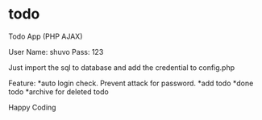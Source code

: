 # todo
Todo App (PHP AJAX)

User Name: shuvo
Pass: 123

Just import the sql to database and add the credential to config.php

Feature: 
*auto login check. Prevent attack for password.
*add todo
*done todo
*archive for deleted todo

Happy Coding
